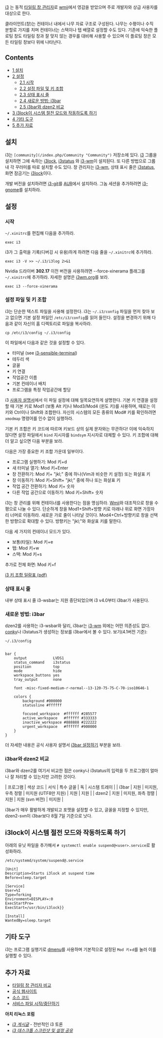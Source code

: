 [i3](http://i3wm.org/) 는 동적 [타일링 창 관리자](https://en.wikipedia.org/wiki/Tiling_window_manager "wikipedia:Tiling window manager")로 [wmii](/index.php/Wmii "Wmii")에서 영감을 받았으며 주로 개발자와 상급 사용자를 대상으로 한다.

클라이언트(창)는 컨테이너 내에서 나무 자료 구조로 구성된다. 나무는 수평이나 수직 분할로 가지를 치며 컨테이너는 스택이나 탭 배열로 설정할 수도 있다. 기존에 익숙한 플로팅 창도 타일링 창과 잘 맞지 않는 경우를 대비해 사용할 수 있으며 이 플로팅 창은 모든 타일링 창보다 위에 나타난다.

## Contents

*   [1 설치](#.EC.84.A4.EC.B9.98)
*   [2 설정](#.EC.84.A4.EC.A0.95)
    *   [2.1 시작](#.EC.8B.9C.EC.9E.91)
    *   [2.2 설정 파일 및 키 조합](#.EC.84.A4.EC.A0.95_.ED.8C.8C.EC.9D.BC_.EB.B0.8F_.ED.82.A4_.EC.A1.B0.ED.95.A9)
    *   [2.3 상태 표시 줄](#.EC.83.81.ED.83.9C_.ED.91.9C.EC.8B.9C_.EC.A4.84)
    *   [2.4 새로운 방법: i3bar](#.EC.83.88.EB.A1.9C.EC.9A.B4_.EB.B0.A9.EB.B2.95:_i3bar)
    *   [2.5 i3bar와 dzen2 비교](#i3bar.EC.99.80_dzen2_.EB.B9.84.EA.B5.90)
*   [3 i3lock이 시스템 절전 모드와 작동하도록 하기](#i3lock.EC.9D.B4_.EC.8B.9C.EC.8A.A4.ED.85.9C_.EC.A0.88.EC.A0.84_.EB.AA.A8.EB.93.9C.EC.99.80_.EC.9E.91.EB.8F.99.ED.95.98.EB.8F.84.EB.A1.9D_.ED.95.98.EA.B8.B0)
*   [4 기타 도구](#.EA.B8.B0.ED.83.80_.EB.8F.84.EA.B5.AC)
*   [5 추가 자료](#.EC.B6.94.EA.B0.80_.EC.9E.90.EB.A3.8C)

## 설치

i3는 `[community](/index.php/Community "Community")` 저장소에 있다. [i3](https://www.archlinux.org/groups/x86_64/i3/) 그룹을 설치하면 그에 속하는 [i3lock](https://www.archlinux.org/packages/?name=i3lock), [i3status](https://www.archlinux.org/packages/?name=i3status) 와 [i3-wm](https://www.archlinux.org/packages/?name=i3-wm)이 설치된다. 또 다른 방법으로 그룹 내 각 꾸러미를 따로 설치할 수도 있다. 창 관리자는 [i3-wm](https://www.archlinux.org/packages/?name=i3-wm), 상태 표시 줄은 [i3status](https://www.archlinux.org/packages/?name=i3status), 화면 잠금기는 [i3lock](https://www.archlinux.org/packages/?name=i3lock)이다.

개발 버전을 설치하려면 [i3-git](https://aur.archlinux.org/packages/i3-git/)를 [AUR](/index.php/AUR "AUR")에서 설치하라. 그놈 세션을 추가하려면 [i3-gnome](https://aur.archlinux.org/packages/i3-gnome/)를 설치하라.

## 설정

### 시작

`~/.xinitrc`를 편집해 다음을 추가하라.

```
exec i3 

```

i3가 그 출력을 기록(디버깅 시 유용)하게 하려면 다음 줄을 `~/.xinitrc`에 추가하라.

```
exec i3 -V >> ~/.i3/i3log 2>&1 

```

Nvidia 드라이버 **302.17** 이전 버전을 사용하려면 --force-xinerama 플래그를 `~/.xinitrc`에 추가하라. 자세한 설명은 [i3wm.org](http://i3wm.org/docs/multi-monitor.html)를 보라.

```
exec i3 --force-xinerama 

```

### 설정 파일 및 키 조합

i3는 단순한 텍스트 파일을 사용해 설정한다. i3는 `~/.i3/config` 파일을 먼저 찾아 보고 없으면 기본 설정 파일인 `/etc/i3/config`를 읽어 들인다. 설정을 변경하기 위해 다음과 같이 자신의 홈 디렉토리로 파일을 복사하라.

```
cp /etc/i3/config ~/.i3/config 

```

이 파일에서 다음과 같은 것을 설정할 수 있다.

*   터미널 (see [i3-sensible-terminal](http://buildbot.i3wm.org/docs/i3-sensible-terminal.html))
*   테두리 색
*   글꼴
*   키 연결
*   작업공간 이름
*   기본 컨테이너 배치
*   프로그램을 특정 작업공간에 할당

i3 [사용자 설명서](http://i3wm.org/docs/userguide.html)에서 이 파일 설정에 대해 일목요연하게 설명한다. 기본 키 연결을 설정할 때 기본 키로 Mod1 (보통 Alt 키)나 Mod3/Mod4 (윈도 키)를 사용하며, 때로는 이 키와 Ctrl이나 Shift와 조합한다. 자신의 시스템의 모든 종류의 Mod# 키를 확인하려면 `xmodmap` 명령어를 인수 없이 실행하라.

기본 키 조합은 키 코드에 따르며 키보드 상의 실제 문자와는 무관하다! 이에 익숙하지 않다면 설정 파일에서 `bind` 지시자를 `bindsym` 지시자로 대체할 수 있다. 키 조합에 대해 더 알고 싶으면 다음 부분을 보라.

다음은 가장 중요한 키 조합 가운데 일부이다.

*   프로그램 실행하기: Mod 키+d
*   새 터미널 열기: Mod 키+Enter
*   창 전환하기: Mod 키+ "jkl;" 중에 하나(Vim과 비슷한 키 설정) 또는 화살표 키
*   창 이동하기: Mod 키+Shift+ "jkl;" 중에 하나 또는 화살표 키
*   작업 공간 전환하기: Mod 키+ 숫자
*   다른 작업 공간으로 이동하기: Mod 키+Shift+ 숫자

i3는 창 관리를 위해 컨테이너를 사용한다는 점을 명심하라. [Wmii](/index.php/Wmii "Wmii")와 대조적으로 창을 수평으로 나눌 수 있다. 단순하게 창을 Mod1+Shift+방향 키로 아래나 위로 화면 가장자리 너머로 이동하라. 새로운 가로 줄이 나타날 것이다. Mod4+Ctrl+방향키로 창을 선택한 방향으로 확대할 수 있다. 방향키는 "jkl;"와 화살표 키를 말한다.

다음 세 가지의 컨테이너 모드가 있다.

*   보통(타일): Mod 키+e
*   탭: Mod 키+w
*   스택: Mod 키+s

추가로 전체 화면: Mod 키+f

[i3 키 조합 일람표 (pdf)](http://i3wm.org/docs/refcard.pdf)

### 상태 표시 줄

내부 상태 표시 줄 i3-wsbar는 지원 중단되었으며 i3 v4.0부터 i3bar가 사용된다.

### 새로운 방법: i3bar

dzen2를 사용하는 i3-wsbar와 달리, i3bar는 [i3-wm](https://www.archlinux.org/packages/?name=i3-wm) 외에는 어떤 의존성도 없다. [conky](/index.php/Conky "Conky")나 i3status가 생성하는 정보를 i3bar에서 볼 수 있다. 보기(4.1버전 기준):

 `~/.i3/config` 

```

bar { 
    output            LVDS1 
    status_command    i3status 
    position          top 
    mode              hide 
    workspace_buttons yes 
    tray_output       none 

    font -misc-fixed-medium-r-normal--13-120-75-75-C-70-iso10646-1 

    colors { 
        background #000000 
        statusline #ffffff 

        focused_workspace  #ffffff #285577 
        active_workspace   #ffffff #333333 
        inactive_workspace #888888 #222222 
        urgent_workspace   #ffffff #900000 
    } 
} 

```

더 자세한 내용은 공식 사용자 설명서 [i3bar 설정하기](http://i4wm.org/docs/userguide.html#_configuring_i3bar) 부분을 보라.

### i3bar와 dzen2 비교

i3bar와 dzen2를 여기서 비교한 점은 conky나 i3status의 입력을 두 프로그램이 얼마나 잘 처리할 수 있는지만 고려한 것이다.

| 프로그램 | 색상 코드 | 서식 | 특수 글꼴 | 독 | 시스템 트레이 |
| i3bar | 지원 | 미지원, 우측 정렬 | 미지원 (UTF8만 지원) | 지원 | 지원 |
| dzen2 | 지원 | 미지원, 좌측 정렬 | 지원 | 지원 (svn 버전) | 미지원 |

i3bar가 매우 활발하게 개발되고 포맷을 설정할 수 있고, 글꼴을 지정할 수 있지만, dzen2-svn이 i3bar보다 8월 7일 기준으로 낫다.

## i3lock이 시스템 절전 모드와 작동하도록 하기

아래의 유닛 파일을 추가해서 `# systemctl enable suspend@<user>.service`로 활성화하라.

 `/etc/systemd/system/suspend@.service` 

```
[Unit]
Description=Starts i3lock at suspend time
Before=sleep.target

[Service]
User=%I
Type=forking
Environment=DISPLAY=:0
ExecStartPre= 
ExecStart=/usr/bin/i3lock}}

[Install]
WantedBy=sleep.target
```

## 기타 도구

i3는 프로그램 실행기로 [dmenu](/index.php/Dmenu "Dmenu")를 사용하며 기본적으로 설정된 `Mod 키`+`d`를 눌러 이를 실행할 수 있다.

## 추가 자료

*   [타일링 창 관리자 비교](/index.php/Comparison_of_tiling_window_managers "Comparison of tiling window managers")
*   [공식 웹사이트](http://i3wm.org)
*   [소스 코드](http://code.stapelberg.de/git/i3)
*   [서비스 파일 시작/중단하기](https://wiki.archlinux.org/index.php/Systemd#Suspend.2Fresume_service_files)

**아치 리눅스 포럼**

*   [_i3 게시글_](https://bbs.archlinux.org/viewtopic.php?id=99064) - 전반적인 i3 토론
*   [_i3 데스크톱 스크린샷 및 설정 공유_](https://bbs.archlinux.org/viewtopic.php?pid=1229978)